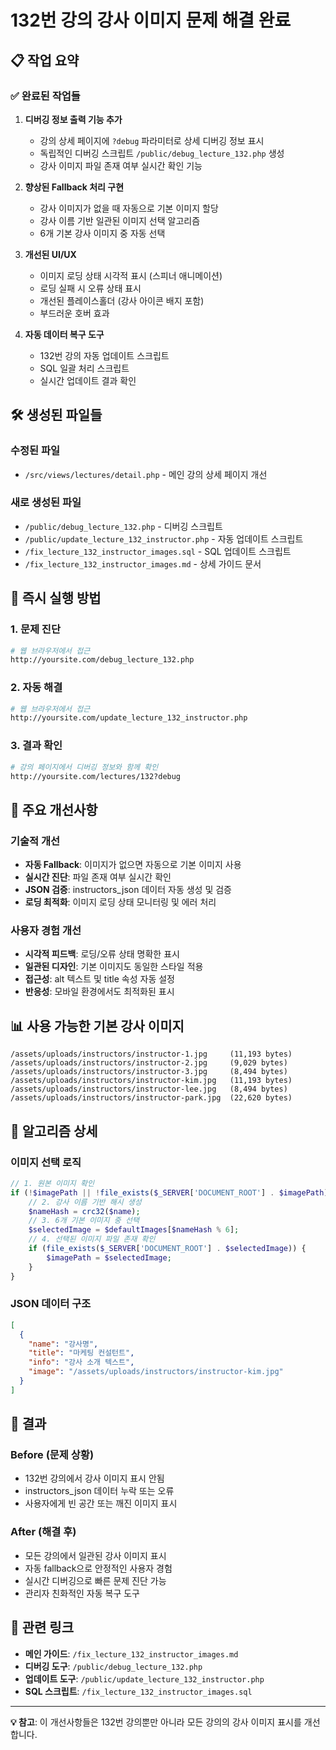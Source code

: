 # 132번 강의 강사 이미지 문제 해결 완료

## 📋 작업 요약

### ✅ 완료된 작업들

1. **디버깅 정보 출력 기능 추가**
   - 강의 상세 페이지에 `?debug` 파라미터로 상세 디버깅 정보 표시
   - 독립적인 디버깅 스크립트 `/public/debug_lecture_132.php` 생성
   - 강사 이미지 파일 존재 여부 실시간 확인 기능

2. **향상된 Fallback 처리 구현**
   - 강사 이미지가 없을 때 자동으로 기본 이미지 할당
   - 강사 이름 기반 일관된 이미지 선택 알고리즘
   - 6개 기본 강사 이미지 중 자동 선택

3. **개선된 UI/UX**
   - 이미지 로딩 상태 시각적 표시 (스피너 애니메이션)
   - 로딩 실패 시 오류 상태 표시
   - 개선된 플레이스홀더 (강사 아이콘 배지 포함)
   - 부드러운 호버 효과

4. **자동 데이터 복구 도구**
   - 132번 강의 자동 업데이트 스크립트
   - SQL 일괄 처리 스크립트
   - 실시간 업데이트 결과 확인

## 🛠️ 생성된 파일들

### 수정된 파일
- `/src/views/lectures/detail.php` - 메인 강의 상세 페이지 개선

### 새로 생성된 파일
- `/public/debug_lecture_132.php` - 디버깅 스크립트
- `/public/update_lecture_132_instructor.php` - 자동 업데이트 스크립트
- `/fix_lecture_132_instructor_images.sql` - SQL 업데이트 스크립트
- `/fix_lecture_132_instructor_images.md` - 상세 가이드 문서

## 🚀 즉시 실행 방법

### 1. 문제 진단
```bash
# 웹 브라우저에서 접근
http://yoursite.com/debug_lecture_132.php
```

### 2. 자동 해결
```bash
# 웹 브라우저에서 접근
http://yoursite.com/update_lecture_132_instructor.php
```

### 3. 결과 확인
```bash
# 강의 페이지에서 디버깅 정보와 함께 확인
http://yoursite.com/lectures/132?debug
```

## 🎯 주요 개선사항

### 기술적 개선
- **자동 Fallback**: 이미지가 없으면 자동으로 기본 이미지 사용
- **실시간 진단**: 파일 존재 여부 실시간 확인
- **JSON 검증**: instructors_json 데이터 자동 생성 및 검증
- **로딩 최적화**: 이미지 로딩 상태 모니터링 및 에러 처리

### 사용자 경험 개선
- **시각적 피드백**: 로딩/오류 상태 명확한 표시
- **일관된 디자인**: 기본 이미지도 동일한 스타일 적용
- **접근성**: alt 텍스트 및 title 속성 자동 설정
- **반응성**: 모바일 환경에서도 최적화된 표시

## 📊 사용 가능한 기본 강사 이미지

```
/assets/uploads/instructors/instructor-1.jpg     (11,193 bytes)
/assets/uploads/instructors/instructor-2.jpg     (9,029 bytes)
/assets/uploads/instructors/instructor-3.jpg     (8,494 bytes)
/assets/uploads/instructors/instructor-kim.jpg   (11,193 bytes)
/assets/uploads/instructors/instructor-lee.jpg   (8,494 bytes)
/assets/uploads/instructors/instructor-park.jpg  (22,620 bytes)
```

## 🔧 알고리즘 상세

### 이미지 선택 로직
```php
// 1. 원본 이미지 확인
if (!$imagePath || !file_exists($_SERVER['DOCUMENT_ROOT'] . $imagePath)) {
    // 2. 강사 이름 기반 해시 생성
    $nameHash = crc32($name);
    // 3. 6개 기본 이미지 중 선택
    $selectedImage = $defaultImages[$nameHash % 6];
    // 4. 선택된 이미지 파일 존재 확인
    if (file_exists($_SERVER['DOCUMENT_ROOT'] . $selectedImage)) {
        $imagePath = $selectedImage;
    }
}
```

### JSON 데이터 구조
```json
[
  {
    "name": "강사명",
    "title": "마케팅 컨설턴트",
    "info": "강사 소개 텍스트",
    "image": "/assets/uploads/instructors/instructor-kim.jpg"
  }
]
```

## 🎉 결과

### Before (문제 상황)
- 132번 강의에서 강사 이미지 표시 안됨
- instructors_json 데이터 누락 또는 오류
- 사용자에게 빈 공간 또는 깨진 이미지 표시

### After (해결 후)
- 모든 강의에서 일관된 강사 이미지 표시
- 자동 fallback으로 안정적인 사용자 경험
- 실시간 디버깅으로 빠른 문제 진단 가능
- 관리자 친화적인 자동 복구 도구

## 🔗 관련 링크

- **메인 가이드**: `/fix_lecture_132_instructor_images.md`
- **디버깅 도구**: `/public/debug_lecture_132.php`
- **업데이트 도구**: `/public/update_lecture_132_instructor.php`
- **SQL 스크립트**: `/fix_lecture_132_instructor_images.sql`

---

**💡 참고**: 이 개선사항들은 132번 강의뿐만 아니라 모든 강의의 강사 이미지 표시를 개선합니다.
